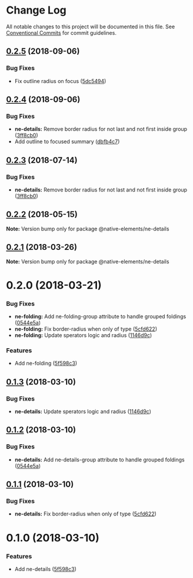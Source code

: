 # Change Log

All notable changes to this project will be documented in this file.
See [Conventional Commits](https://conventionalcommits.org) for commit guidelines.

<a name="0.2.5"></a>
## [0.2.5](https://github.com/equinusocio/native-elements/tree/master/elements/ne-details/compare/@native-elements/ne-details@0.2.4...@native-elements/ne-details@0.2.5) (2018-09-06)


### Bug Fixes

* Fix outline radius on focus ([5dc5494](https://github.com/equinusocio/native-elements/tree/master/elements/ne-details/commit/5dc5494))





<a name="0.2.4"></a>
## [0.2.4](https://github.com/equinusocio/native-elements/tree/master/elements/ne-details/compare/@native-elements/ne-details@0.2.2...@native-elements/ne-details@0.2.4) (2018-09-06)


### Bug Fixes

* **ne-details:** Remove border radius for not last and not first inside group ([3ff8cb0](https://github.com/equinusocio/native-elements/tree/master/elements/ne-details/commit/3ff8cb0))
* Add outline to focused summary ([dbfb4c7](https://github.com/equinusocio/native-elements/tree/master/elements/ne-details/commit/dbfb4c7))





<a name="0.2.3"></a>
## [0.2.3](https://github.com/equinusocio/native-elements/tree/master/elements/ne-details/compare/@native-elements/ne-details@0.2.2...@native-elements/ne-details@0.2.3) (2018-07-14)


### Bug Fixes

* **ne-details:** Remove border radius for not last and not first inside group ([3ff8cb0](https://github.com/equinusocio/native-elements/tree/master/elements/ne-details/commit/3ff8cb0))




<a name="0.2.2"></a>
## [0.2.2](https://github.com/equinusocio/native-elements/tree/master/elements/ne-details/compare/@native-elements/ne-details@0.2.1...@native-elements/ne-details@0.2.2) (2018-05-15)




**Note:** Version bump only for package @native-elements/ne-details

<a name="0.2.1"></a>
## [0.2.1](https://github.com/equinusocio/native-elements/tree/master/elements/ne-details/compare/@native-elements/ne-details@0.2.0...@native-elements/ne-details@0.2.1) (2018-03-26)




**Note:** Version bump only for package @native-elements/ne-details

<a name="0.2.0"></a>
# 0.2.0 (2018-03-21)


### Bug Fixes

* **ne-folding:** Add ne-folding-group attribute to handle grouped foldings ([0544e5a](https://github.com/equinusocio/native-elements/tree/master/elements/ne-details/commit/0544e5a))
* **ne-folding:** Fix border-radius when only of type ([5cfd622](https://github.com/equinusocio/native-elements/tree/master/elements/ne-details/commit/5cfd622))
* **ne-folding:** Update sperators logic and radius ([1146d9c](https://github.com/equinusocio/native-elements/tree/master/elements/ne-details/commit/1146d9c))


### Features

* Add ne-folding ([5f598c3](https://github.com/equinusocio/native-elements/tree/master/elements/ne-details/commit/5f598c3))




<a name="0.1.3"></a>
## [0.1.3](https://github.com/equinusocio/native-elements/tree/master/elements/ne-details/compare/@native-elements/ne-details@0.1.2...@native-elements/ne-details@0.1.3) (2018-03-10)


### Bug Fixes

* **ne-details:** Update sperators logic and radius ([1146d9c](https://github.com/equinusocio/native-elements/tree/master/elements/ne-details/commit/1146d9c))




<a name="0.1.2"></a>
## [0.1.2](https://github.com/equinusocio/native-elements/tree/master/elements/ne-details/compare/@native-elements/ne-details@0.1.1...@native-elements/ne-details@0.1.2) (2018-03-10)


### Bug Fixes

* **ne-details:** Add ne-details-group attribute to handle grouped foldings ([0544e5a](https://github.com/equinusocio/native-elements/tree/master/elements/ne-details/commit/0544e5a))




<a name="0.1.1"></a>
## [0.1.1](https://github.com/equinusocio/native-elements/tree/master/elements/ne-details/compare/@native-elements/ne-details@0.1.0...@native-elements/ne-details@0.1.1) (2018-03-10)


### Bug Fixes

* **ne-details:** Fix border-radius when only of type ([5cfd622](https://github.com/equinusocio/native-elements/tree/master/elements/ne-details/commit/5cfd622))




<a name="0.1.0"></a>
# 0.1.0 (2018-03-10)


### Features

* Add ne-details ([5f598c3](https://github.com/equinusocio/native-elements/tree/master/elements/ne-details/commit/5f598c3))
